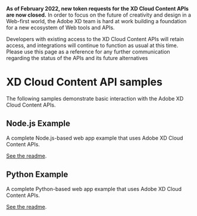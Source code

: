 **As of February 2022, new token requests for the XD Cloud Content APIs are now closed.** In order to focus on the future of creativity and design in a Web-first world, the Adobe XD team is hard at work building a foundation for a new ecosystem of Web tools and APIs. 

Developers with existing access to the XD Cloud Content APIs will retain access, and integrations will continue to function as usual at this time. Please use this page as a reference for any further communication regarding the status of the APIs and its future alternatives

# XD Cloud Content API samples

The following samples demonstrate basic interaction with the Adobe XD Cloud Content APIs.


## Node.js Example

A complete Node.js-based web app example that uses Adobe XD Cloud Content APIs.

[See the readme](./cloud-content-api-node/readme.md).


## Python Example

A complete Python-based web app example that uses Adobe XD Cloud Content APIs.

[See the readme](./cloud-content-api-python/readme.md).
